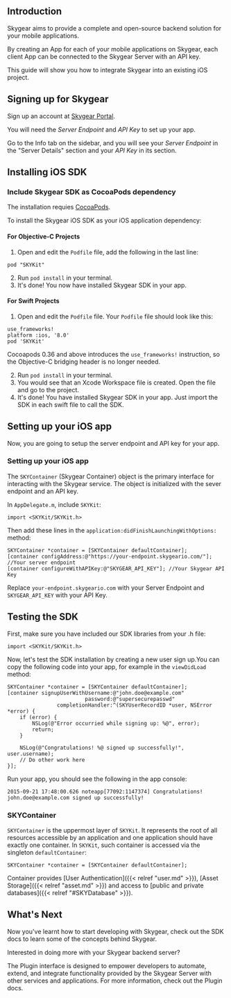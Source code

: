 <a name="getting-started"></a>
## Introduction

Skygear aims to provide a complete and open-source backend solution for your mobile applications.

By creating an App for each of your mobile applications on Skygear, each client App can be connected to the Skygear Server with an API key.

This guide will show you how to integrate Skygear into an existing iOS project.

<a name="sign-up-hosting"></a>
## Signing up for Skygear

Sign up an account at [Skygear Portal](http://portal.skygear.io/).

You will need the _Server Endpoint_ and _API Key_ to set up your app.

Go to the Info tab on the sidebar, and you will see your _Server Endpoint_ in the "Server Details" section and your _API Key_ in its section.


<a name="include-ios-sdk"></a>
## Installing iOS SDK
### Include Skygear SDK as CocoaPods dependency

The installation requies [CocoaPods](https://cocoapods.org/).

To install the Skygear iOS SDK as your iOS application dependency:

#### For Objective-C Projects

1. Open and edit the `Podfile` file, add the following in the last line:

```
pod "SKYKit"
```

2. Run `pod install` in your terminal.
3. It's done! You now have installed Skygear SDK in your app.

#### For Swift Projects

1. Open and edit the `Podfile` file. Your `Podfile` file should look like this:

```
use_frameworks!
platform :ios, '8.0'
pod 'SKYKit'
```

Cocoapods 0.36 and above introduces the `use_frameworks!` instruction, so the Objective-C bridging header is no longer needed.

2. Run `pod install` in your terminal.
3. You would see that an Xcode Workspace file is created. Open the file and go to the project.
4. It's done! You have installed Skygear SDK in your app. Just import the SDK in each swift file to call the SDK.

<a name="set-up-ios-app"></a>
## Setting up your iOS app

Now, you are going to setup the server endpoint and API key for your app.

<a name="set-up-app"></a>
### Setting up your iOS app
The `SKYContainer` (Skygear Container) object is the primary interface for interacting with the Skygear service. The object is initialized with the sever endpoint and an API key.

In `AppDelegate.m`, include `SKYKit`:

```obj-c
import <SKYKit/SKYKit.h>
```

Then add these lines in the `application:didFinishLaunchingWithOptions:` method:

```obj-c
SKYContainer *container = [SKYContainer defaultContainer];
[container configAddress:@"https://your-endpoint.skygeario.com/"]; //Your server endpoint
[container configureWithAPIKey:@"SKYGEAR_API_KEY"]; //Your Skygear API Key
```

Replace `your-endpoint.skygeario.com` with your Server Endpoint and `SKYGEAR_API_KEY` with your API Key.

<a name="test-sdk"></a>
## Testing the SDK

First, make sure you have included our SDK libraries from your .h file:

```obj-c
import <SKYKit/SKYKit.h>
```

Now, let's test the SDK installation by creating a new user sign up.You can copy the following code into your app, for example in the `viewDidLoad` method:

```obj-c
SKYContainer *container = [SKYContainer defaultContainer];
[container signupUserWithUsername:@"john.doe@example.com" 
                         password:@"supersecurepasswd"
                completionHandler:^(SKYUserRecordID *user, NSError *error) {
    if (error) {
        NSLog(@"Error occurried while signing up: %@", error);
        return;
    }

    NSLog(@"Congratulations! %@ signed up successfully!", user.username);
    // Do other work here
}];
```

Run your app, you should see the following in the app console:

```
2015-09-21 17:48:00.626 noteapp[77092:1147374] Congratulations! john.doe@example.com signed up successfully!
```

### SKYContainer

`SKYContainer` is the uppermost layer of `SKYKit`. It represents the root of all
resources accessible by an application and one application should have exactly
one container. In `SKYKit`, such container is accessed via the singleton
`defaultContainer`:

```obj-c
SKYContainer *container = [SKYContainer defaultContainer];
```

Container provides [User Authentication]({{< relref "user.md" >}}),
[Asset Storage]({{< relref "asset.md" >}}) and access to
[public and private databases]({{< relref "#SKYDatabase" >}}).


<a name="whats-next"></a>
## What's Next
Now you've learnt how to start developing with Skygear, check out the SDK docs to learn some of the concepts behind Skygear.

Interested in doing more with your Skygear backend server? 

The Plugin interface is designed to empower developers to automate, extend, and integrate functionality provided by the Skygear Server with other services and applications. For more information, check out the Plugin docs.
